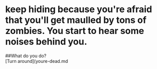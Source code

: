 # keep hiding because you're afraid that you'll get maulled by tons of zombies. You start to hear some noises behind you.  
##What do you do?   
[Turn around](youre-dead.md